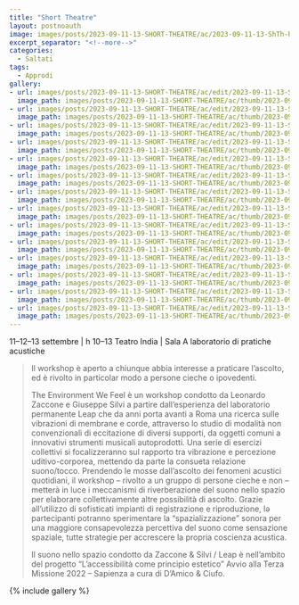```yaml
---
title: "Short Theatre"
layout: postnoauth
image: images/posts/2023-09-11-13-SHORT-THEATRE/ac/2023-09-11-13-ShTh-hero.jpg
excerpt_separator: "<!--more-->"
categories:
  - Saltati
tags:
  - Approdi
gallery:
- url: images/posts/2023-09-11-13-SHORT-THEATRE/ac/edit/2023-09-11-13-ShTh-01.jpg
  image_path: images/posts/2023-09-11-13-SHORT-THEATRE/ac/thumb/2023-09-11-13-ShTh-01.jpg
- url: images/posts/2023-09-11-13-SHORT-THEATRE/ac/edit/2023-09-11-13-ShTh-02.jpg
  image_path: images/posts/2023-09-11-13-SHORT-THEATRE/ac/thumb/2023-09-11-13-ShTh-02.jpg
- url: images/posts/2023-09-11-13-SHORT-THEATRE/ac/edit/2023-09-11-13-ShTh-03.jpg
  image_path: images/posts/2023-09-11-13-SHORT-THEATRE/ac/thumb/2023-09-11-13-ShTh-03.jpg
- url: images/posts/2023-09-11-13-SHORT-THEATRE/ac/edit/2023-09-11-13-ShTh-04.jpg
  image_path: images/posts/2023-09-11-13-SHORT-THEATRE/ac/thumb/2023-09-11-13-ShTh-04.jpg
- url: images/posts/2023-09-11-13-SHORT-THEATRE/ac/edit/2023-09-11-13-ShTh-05.jpg
  image_path: images/posts/2023-09-11-13-SHORT-THEATRE/ac/thumb/2023-09-11-13-ShTh-05.jpg
- url: images/posts/2023-09-11-13-SHORT-THEATRE/ac/edit/2023-09-11-13-ShTh-06.jpg
  image_path: images/posts/2023-09-11-13-SHORT-THEATRE/ac/thumb/2023-09-11-13-ShTh-06.jpg
- url: images/posts/2023-09-11-13-SHORT-THEATRE/ac/edit/2023-09-11-13-ShTh-07.jpg
  image_path: images/posts/2023-09-11-13-SHORT-THEATRE/ac/thumb/2023-09-11-13-ShTh-07.jpg
- url: images/posts/2023-09-11-13-SHORT-THEATRE/ac/edit/2023-09-11-13-ShTh-08.jpg
  image_path: images/posts/2023-09-11-13-SHORT-THEATRE/ac/thumb/2023-09-11-13-ShTh-08.jpg
- url: images/posts/2023-09-11-13-SHORT-THEATRE/ac/edit/2023-09-11-13-ShTh-09.jpg
  image_path: images/posts/2023-09-11-13-SHORT-THEATRE/ac/thumb/2023-09-11-13-ShTh-09.jpg
- url: images/posts/2023-09-11-13-SHORT-THEATRE/ac/edit/2023-09-11-13-ShTh-10.jpg
  image_path: images/posts/2023-09-11-13-SHORT-THEATRE/ac/thumb/2023-09-11-13-ShTh-10.jpg
- url: images/posts/2023-09-11-13-SHORT-THEATRE/ac/edit/2023-09-11-13-ShTh-11.jpg
  image_path: images/posts/2023-09-11-13-SHORT-THEATRE/ac/thumb/2023-09-11-13-ShTh-11.jpg
- url: images/posts/2023-09-11-13-SHORT-THEATRE/ac/edit/2023-09-11-13-ShTh-12.jpg
  image_path: images/posts/2023-09-11-13-SHORT-THEATRE/ac/thumb/2023-09-11-13-ShTh-12.jpg
- url: images/posts/2023-09-11-13-SHORT-THEATRE/ac/edit/2023-09-11-13-ShTh-13.jpg
  image_path: images/posts/2023-09-11-13-SHORT-THEATRE/ac/thumb/2023-09-11-13-ShTh-13.jpg
- url: images/posts/2023-09-11-13-SHORT-THEATRE/ac/edit/2023-09-11-13-ShTh-14.jpg
  image_path: images/posts/2023-09-11-13-SHORT-THEATRE/ac/thumb/2023-09-11-13-ShTh-14.jpg
---
```


11–12–13 settembre  | h 10–13
Teatro India | Sala A
laboratorio di pratiche acustiche

<!--more-->

> Il workshop è aperto a chiunque abbia interesse a praticare l’ascolto, ed è
  rivolto in particolar modo a persone cieche o ipovedenti.
>
> The Environment We Feel è un workshop condotto da Leonardo Zaccone e Giuseppe
  Silvi a partire dall’esperienza del laboratorio permanente Leap che da anni
  porta avanti a Roma una ricerca sulle vibrazioni di membrane e corde,
  attraverso lo studio di modalità non convenzionali di eccitazione di diversi
  supporti, da oggetti comuni a innovativi strumenti musicali autoprodotti. Una
  serie di esercizi collettivi si focalizzeranno sul rapporto tra vibrazione e
  percezione uditivo-corporea, mettendo da parte la consueta relazione
  suono/tocco. Prendendo le mosse dall’ascolto dei fenomeni acustici quotidiani,
  il workshop – rivolto a un gruppo di persone cieche e non – metterà in luce i
  meccanismi di riverberazione del suono nello spazio per elaborare
  collettivamente altre possibilità di ascolto. Grazie all’utilizzo di
  sofisticati impianti di registrazione e riproduzione, lə partecipanti
  potranno sperimentare la “spazializzazione” sonora per una maggiore
  consapevolezza percettiva del suono come sensazione spaziale, tutte strategie
  per accrescere la propria coscienza acustica.
>
> Il suono nello spazio condotto da Zaccone & Silvi / Leap è nell’ambito del
  progetto “L’accessibilità come principio estetico” Avvio alla Terza Missione
  2022 – Sapienza a cura di D’Amico & Ciufo.

{% include gallery %}
